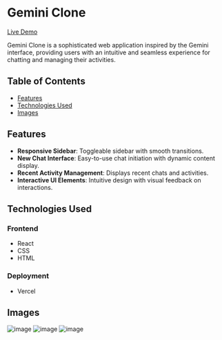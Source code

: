 # Gemini Clone

[Live Demo](https://gemini-clone-eight-rosy.vercel.app/)

Gemini Clone is a sophisticated web application inspired by the Gemini interface, providing users with an intuitive and seamless experience for chatting and managing their activities.

## Table of Contents
- [Features](#features)
- [Technologies Used](#technologies-used)
- [Images](#images)

## Features
- **Responsive Sidebar**: Toggleable sidebar with smooth transitions.
- **New Chat Interface**: Easy-to-use chat initiation with dynamic content display.
- **Recent Activity Management**: Displays recent chats and activities.
- **Interactive UI Elements**: Intuitive design with visual feedback on interactions.

## Technologies Used

### Frontend
- React
- CSS
- HTML

### Deployment
- Vercel

## Images

![image](https://github.com/user-attachments/assets/2d1a2c1a-6421-4c0f-befc-2f43584f2f5d)
![image](https://github.com/user-attachments/assets/68c899c6-7036-4277-a0f2-102dee864b99)
![image](https://github.com/user-attachments/assets/c8164b2b-2174-4068-ba69-dfd5523b9dc8)



